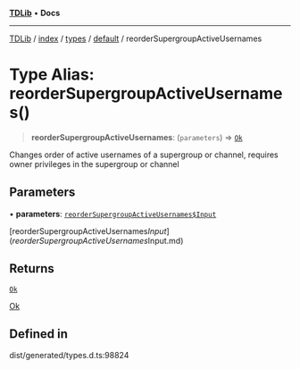 [**TDLib**](../../../../../../README.md) • **Docs**

***

[TDLib](../../../../../../modules.md) / [index](../../../../../README.md) / [types](../../../README.md) / [default](../README.md) / reorderSupergroupActiveUsernames

# Type Alias: reorderSupergroupActiveUsernames()

> **reorderSupergroupActiveUsernames**: (`parameters`) => [`Ok`](Ok-1.md)

Changes order of active usernames of a supergroup or channel, requires owner privileges in the supergroup or channel

## Parameters

• **parameters**: [`reorderSupergroupActiveUsernames$Input`](reorderSupergroupActiveUsernames$Input.md)

[reorderSupergroupActiveUsernames$Input](reorderSupergroupActiveUsernames$Input.md)

## Returns

[`Ok`](Ok-1.md)

[Ok](Ok-1.md)

## Defined in

dist/generated/types.d.ts:98824
